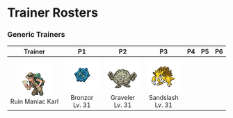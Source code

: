 # Trainer Rosters

### Generic Trainers

| Trainer | P1 | P2 | P3 | P4 | P5 | P6 |
|:-------:|:--:|:--:|:--:|:--:|:--:|:--:|
| ![Ruin Maniac Karl](../../assets/trainers/ruin_maniac.png)<br>Ruin Maniac Karl | ![Bronzor](../../assets/sprites/bronzor/front.gif)<br>Bronzor<br>Lv. 31 | ![Graveler](../../assets/sprites/graveler/front.gif)<br>Graveler<br>Lv. 31 | ![Sandslash](../../assets/sprites/sandslash/front.gif)<br>Sandslash<br>Lv. 31 |

